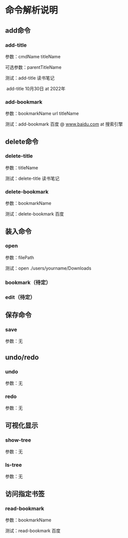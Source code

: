 # 命令解析说明

## add命令

### add-title

参数：cmdName titleName

可选参数：parentTitleName

测试：add-title 读书笔记

​			add-title 10月30日 at 2022年

### add-bookmark

参数：bookmarkName url titleName

测试：add-bookmark 百度 @ www.baidu.com at 搜索引擎

## delete命令

### delete-title

参数：titleName

测试：delete-title 读书笔记

### delete-bookmark

参数：bookmarkName

测试：delete-bookmark 百度

## 装入命令

### open

参数：filePath

测试：open ./users/yourname/Downloads

### bookmark（待定）

### edit（待定）

## 保存命令

### save

参数：无

## undo/redo

### undo

参数：无

### redo

参数：无

## 可视化显示

### show-tree

参数：无

### ls-tree

参数：无

## 访问指定书签

### read-bookmark

参数：bookmarkName

测试：read-bookmark 百度





